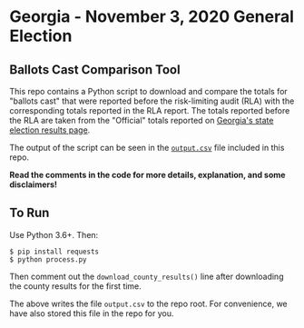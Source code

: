 # Georgia - November 3, 2020 General Election

## Ballots Cast Comparison Tool

This repo contains a Python script to download and compare the totals for "ballots cast" that were reported before the risk-limiting audit (RLA)
with the corresponding totals reported in the RLA report.  The totals
reported before the RLA are taken from the "Official" totals reported on
[Georgia's state election results page](https://results.enr.clarityelections.com/GA/105369/web.264614/#/summary).

The output of the script can be seen in the [`output.csv`](output.csv) file
included in this repo.

**Read the comments in the code for more details, explanation, and
some disclaimers!**

## To Run

Use Python 3.6+. Then:

    $ pip install requests
    $ python process.py

Then comment out the `download_county_results()` line after downloading the
county results for the first time.

The above writes the file `output.csv` to the repo root.  For convenience,
we have also stored this file in the repo for you.
